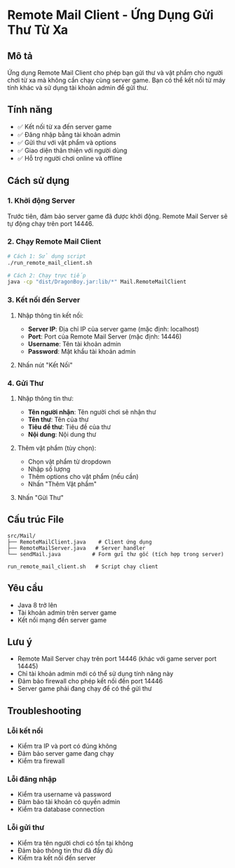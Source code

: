 # Remote Mail Client - Ứng Dụng Gửi Thư Từ Xa

## Mô tả
Ứng dụng Remote Mail Client cho phép bạn gửi thư và vật phẩm cho người chơi từ xa mà không cần chạy cùng server game. Bạn có thể kết nối từ máy tính khác và sử dụng tài khoản admin để gửi thư.

## Tính năng
- ✅ Kết nối từ xa đến server game
- ✅ Đăng nhập bằng tài khoản admin
- ✅ Gửi thư với vật phẩm và options
- ✅ Giao diện thân thiện với người dùng
- ✅ Hỗ trợ người chơi online và offline

## Cách sử dụng

### 1. Khởi động Server
Trước tiên, đảm bảo server game đã được khởi động. Remote Mail Server sẽ tự động chạy trên port 14446.

### 2. Chạy Remote Mail Client
```bash
# Cách 1: Sử dụng script
./run_remote_mail_client.sh

# Cách 2: Chạy trực tiếp
java -cp "dist/DragonBoy.jar:lib/*" Mail.RemoteMailClient
```

### 3. Kết nối đến Server
1. Nhập thông tin kết nối:
   - **Server IP**: Địa chỉ IP của server game (mặc định: localhost)
   - **Port**: Port của Remote Mail Server (mặc định: 14446)
   - **Username**: Tên tài khoản admin
   - **Password**: Mật khẩu tài khoản admin

2. Nhấn nút "Kết Nối"

### 4. Gửi Thư
1. Nhập thông tin thư:
   - **Tên người nhận**: Tên người chơi sẽ nhận thư
   - **Tên thư**: Tên của thư
   - **Tiêu đề thư**: Tiêu đề của thư
   - **Nội dung**: Nội dung thư

2. Thêm vật phẩm (tùy chọn):
   - Chọn vật phẩm từ dropdown
   - Nhập số lượng
   - Thêm options cho vật phẩm (nếu cần)
   - Nhấn "Thêm Vật phẩm"

3. Nhấn "Gửi Thư"

## Cấu trúc File

```
src/Mail/
├── RemoteMailClient.java    # Client ứng dụng
├── RemoteMailServer.java   # Server handler
└── sendMail.java          # Form gửi thư gốc (tích hợp trong server)

run_remote_mail_client.sh   # Script chạy client
```

## Yêu cầu
- Java 8 trở lên
- Tài khoản admin trên server game
- Kết nối mạng đến server game

## Lưu ý
- Remote Mail Server chạy trên port 14446 (khác với game server port 14445)
- Chỉ tài khoản admin mới có thể sử dụng tính năng này
- Đảm bảo firewall cho phép kết nối đến port 14446
- Server game phải đang chạy để có thể gửi thư

## Troubleshooting

### Lỗi kết nối
- Kiểm tra IP và port có đúng không
- Đảm bảo server game đang chạy
- Kiểm tra firewall

### Lỗi đăng nhập
- Kiểm tra username và password
- Đảm bảo tài khoản có quyền admin
- Kiểm tra database connection

### Lỗi gửi thư
- Kiểm tra tên người chơi có tồn tại không
- Đảm bảo thông tin thư đã đầy đủ
- Kiểm tra kết nối đến server
